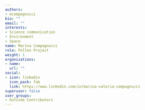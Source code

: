 ```yaml
---
authors:
- mcompagnucci
bio: ""
email: ""
interests:
- Science communication
- Environment
- Space
name: Marina Compagnucci
role: Pollen Project
weight: 1
organizations:
- name: 
  url: ""
social:
- icon: linkedin
  icon_pack: fab
  link: https://www.linkedin.com/in/marina-valeria-compagnucci
superuser: false
user_groups:
- Outside Contributors
---
```

